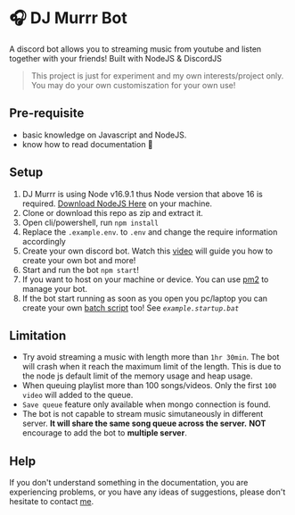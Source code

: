 # 🎧 DJ Murrr Bot 

A discord bot allows you to streaming music from youtube and listen together with your friends! Built with NodeJS & DiscordJS

> This project is just for experiment and my own interests/project only. You may do your own customiszation for your own use!


## Pre-requisite

-   basic knowledge on Javascript and NodeJS.
-   know how to read documentation 😬

## Setup

1. DJ Murrr is using Node v16.9.1 thus Node version that above 16 is required. [Download NodeJS Here](https://nodejs.org/en/) on your machine.
2. Clone or download this repo as zip and extract it.
3. Open cli/powershell, run `npm install`
4. Replace the `.example.env`. to `.env` and change the require information accordingly
5. Create your own discord bot. Watch this [video](https://www.youtube.com/watch?v=JMmUW4d3Noc) will guide you how to create your own bot and more!
6. Start and run the bot `npm start`!
7. If you want to host on your machine or device. You can use [pm2](https://pm2.keymetrics.io/) to manage your bot.
8. If the bot start running as soon as you open you pc/laptop you can create your own [batch script](https://www.howtogeek.com/263177/how-to-write-a-batch-script-on-windows/) too! See *`example.startup.bat`*

## Limitation

- Try avoid streaming a music with length more than `1hr 30min`. The bot will crash when it reach the maximum limit of the length. This is due to the node js default limit of the memory usage and heap usage.
- When queuing playlist more than 100 songs/videos. Only the first `100 video` will added to the queue.
- `Save queue` feature only available when mongo connection is found. 
- The bot is not capable to stream music simutaneously in different server. **It will share the same song queue across the server.** **NOT** encourage to add the bot to **multiple server**.


## Help

If you don't understand something in the documentation, you are experiencing problems, or you have any ideas of suggestions, please don't hesitate to contact [me](https://discordapp.com/users/380295136774586369).
